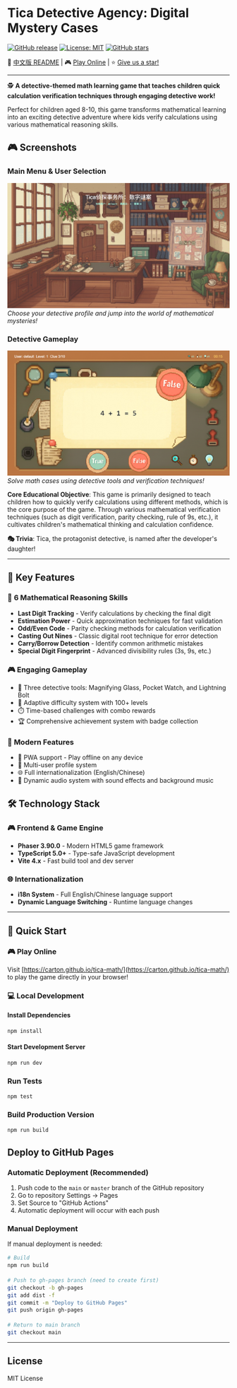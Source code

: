 # Tica Detective Agency: Digital Mystery Cases

[![GitHub release](https://img.shields.io/github/release/Carton/tica-math.svg)](https://github.com/Carton/tica-math/releases)
[![License: MIT](https://img.shields.io/badge/License-MIT-yellow.svg)](https://opensource.org/licenses/MIT)
[![GitHub stars](https://img.shields.io/github/stars/Carton/tica-math.svg?style=social&label=Star)](https://github.com/Carton/tica-math)

📖 [中文版 README](docs/README_cn.md) | 🎮 [Play Online](https://carton.github.io/tica-math/) | ⭐ [Give us a star!](https://github.com/Carton/tica-math/)

---

🕵️ **A detective-themed math learning game that teaches children quick calculation verification techniques through engaging detective work!**

Perfect for children aged 8-10, this game transforms mathematical learning into an exciting detective adventure where kids verify calculations using various mathematical reasoning skills.

## 🎮 Screenshots

### Main Menu & User Selection
![Main Menu](docs/images/screenshot0.png)
*Choose your detective profile and jump into the world of mathematical mysteries!*

### Detective Gameplay
![Game Scene](docs/images/screenshot1.png)
*Solve math cases using detective tools and verification techniques!*

**Core Educational Objective**: This game is primarily designed to teach children how to quickly verify calculations using different methods, which is the core purpose of the game. Through various mathematical verification techniques (such as digit verification, parity checking, rule of 9s, etc.), it cultivates children's mathematical thinking and calculation confidence.

**🎭 Trivia**: Tica, the protagonist detective, is named after the developer's daughter!

---

## 🌟 Key Features

### 🧠 **6 Mathematical Reasoning Skills**
- **Last Digit Tracking** - Verify calculations by checking the final digit
- **Estimation Power** - Quick approximation techniques for fast validation
- **Odd/Even Code** - Parity checking methods for calculation verification
- **Casting Out Nines** - Classic digital root technique for error detection
- **Carry/Borrow Detection** - Identify common arithmetic mistakes
- **Special Digit Fingerprint** - Advanced divisibility rules (3s, 9s, etc.)

### 🎮 **Engaging Gameplay**
- 🔧 Three detective tools: Magnifying Glass, Pocket Watch, and Lightning Bolt
- 🎯 Adaptive difficulty system with 100+ levels
- ⏱️ Time-based challenges with combo rewards
- 🏆 Comprehensive achievement system with badge collection

### 📱 **Modern Features**
- 📱 PWA support - Play offline on any device
- 👥 Multi-user profile system
- 🌐 Full internationalization (English/Chinese)
- 🎵 Dynamic audio system with sound effects and background music

## 🛠️ Technology Stack

### 🎮 **Frontend & Game Engine**
- **Phaser 3.90.0** - Modern HTML5 game framework
- **TypeScript 5.0+** - Type-safe JavaScript development
- **Vite 4.x** - Fast build tool and dev server

### 🌐 **Internationalization**
- **i18n System** - Full English/Chinese language support
- **Dynamic Language Switching** - Runtime language changes

---

## 🚀 Quick Start

### 🎮 Play Online
Visit [https://carton.github.io/tica-math/](https://carton.github.io/tica-math/) to play the game directly in your browser!

### 💻 Local Development

#### Install Dependencies
```bash
npm install
```

#### Start Development Server
```bash
npm run dev
```

### Run Tests
```bash
npm test
```

### Build Production Version
```bash
npm run build
```

## Deploy to GitHub Pages

### Automatic Deployment (Recommended)

1. Push code to the `main` or `master` branch of the GitHub repository
2. Go to repository Settings → Pages
3. Set Source to "GitHub Actions"
4. Automatic deployment will occur with each push

### Manual Deployment

If manual deployment is needed:

```bash
# Build
npm run build

# Push to gh-pages branch (need to create first)
git checkout -b gh-pages
git add dist -f
git commit -m "Deploy to GitHub Pages"
git push origin gh-pages

# Return to main branch
git checkout main
```
---

## License

MIT License



